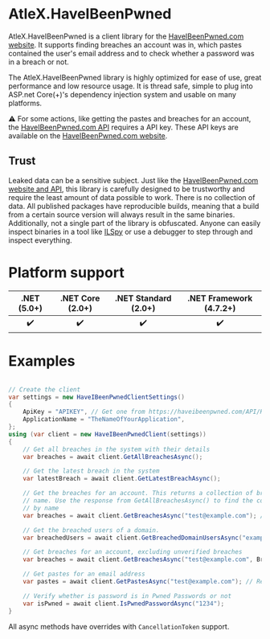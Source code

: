 ﻿# AtleX.HaveIBeenPwned

AtleX.HaveIBeenPwned is a client library for the [HaveIBeenPwned.com website](https://haveibeenpwned.com/). It supports 
finding breaches an account was in, which pastes contained the user's email address and to check whether a password
was in a breach or not.

The AtleX.HaveIBeenPwned library is highly optimized for ease of use, great performance and low resource usage. It is 
thread safe, simple to plug into ASP.net Core(+)'s dependency injection system and usable on many platforms.

:warning: For some actions, like getting the pastes and breaches for an account, the [HaveIBeenPwned.com API](https://haveibeenpwned.com/) 
requires a API key. These API keys are available on the [HaveIBeenPwned.com website](https://haveibeenpwned.com/API/Key).

## Trust

Leaked data can be a sensitive subject. Just like the [HaveIBeenPwned.com website and API](https://haveibeenpwned.com/), this 
library is carefully designed to be trustworthy and require the least amount of data possible to work. There is no collection
of data. All published packages have reproducible builds, meaning that a build from a certain source version will always
result in the same binaries. Additionally, not a single part of the library is obfuscated. Anyone can easily inspect binaries
in a tool like [ILSpy](https://github.com/icsharpcode/ILSpy) or use a debugger to step through and inspect everything.

# Platform support

|  .NET (5.0+)       |  .NET Core (2.0+)  | .NET Standard (2.0+)    | .NET Framework (4.7.2+) |
|:------------------:|:------------------:|:-----------------------:|:-----------------------:|
| :heavy_check_mark: | :heavy_check_mark: | :heavy_check_mark:      | :heavy_check_mark:      |

# Examples

```csharp

// Create the client
var settings = new HaveIBeenPwnedClientSettings()
{
    ApiKey = "APIKEY", // Get one from https://haveibeenpwned.com/API/Key. Necessary for getting the breaches and pastes an account is in.
    ApplicationName = "TheNameOfYourApplication",
};
using (var client = new HaveIBeenPwnedClient(settings))
{
    // Get all breaches in the system with their details
    var breaches = await client.GetAllBreachesAsync();

    // Get the latest breach in the system
    var latestBreach = await client.GetLatestBreachAsync();

    // Get the breaches for an account. This returns a collection of breaches with their 
    // name. Use the response from GetAllBreachesAsync() to find the corresponding details 
    // by name
    var breaches = await client.GetBreachesAsync("test@example.com"); // Requires an API key

    // Get the breached users of a domain.
    var breachedUsers = await client.GetBreachedDomainUsersAsync("example.com"); // Requires an API key

    // Get breaches for an account, excluding unverified breaches
    var breaches = await client.GetBreachesAsync("test@example.com", BreachMode.ExcludeUnverified); // Requires an API key

    // Get pastes for an email address
    var pastes = await client.GetPastesAsync("test@example.com"); // Requires an API key

    // Verify whether is password is in Pwned Passwords or not
    var isPwned = await client.IsPwnedPasswordAsync("1234");
}
```

All async methods have overrides with `CancellationToken` support.